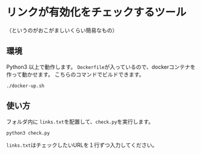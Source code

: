 # リンクが有効化をチェックするツール
（というのがおこがましいくらい簡易なもの）

## 環境
Python3 以上で動作します。
`Dockerfile`が入っているので、dockerコンテナを作って動かせます。
こちらのコマンドでビルドできます。
```
./docker-up.sh
```

## 使い方
フォルダ内に `links.txt`を配置して、`check.py`を実行します。
```
python3 check.py
```
`links.txt`はチェックしたいURLを１行ずつ入力してください。
